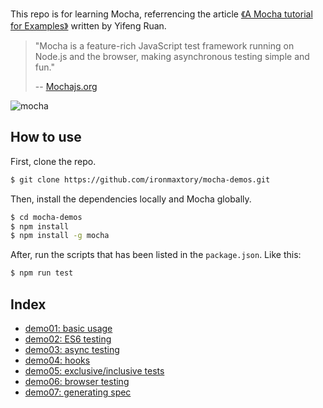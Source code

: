 This repo is for learning Mocha, referrencing the article [《A Mocha tutorial for Examples》](http://www.ruanyifeng.com/blog/2015/12/a-mocha-tutorial-of-examples.html) written by Yifeng Ruan.

> "Mocha is a feature-rich JavaScript test framework running on Node.js and the browser, making asynchronous testing simple and fun."
>
> -- [Mochajs.org](https://mochajs.org/)

![mocha](https://camo.githubusercontent.com/ff3f4713915cc6ce88979ec707914377a2486309/687474703a2f2f7777772e7275616e796966656e672e636f6d2f626c6f67696d672f61737365742f323031352f6267323031353132303330312e706e67)

## How to use
First, clone the repo.
```bash
$ git clone https://github.com/ironmaxtory/mocha-demos.git
```

Then, install the dependencies locally and Mocha globally.
```bash
$ cd mocha-demos
$ npm install
$ npm install -g mocha
```

After, run the scripts that has been listed in the `package.json`.
Like this:
```bash
$ npm run test
```

## Index
+ [demo01: basic usage](https://github.com/ironmaxtory/mocha-demos/tree/master/demo01)
+ [demo02: ES6 testing](https://github.com/ironmaxtory/mocha-demos/tree/master/demo02)
+ [demo03: async testing](https://github.com/ironmaxtory/mocha-demos/tree/master/demo03)
+ [demo04: hooks](https://github.com/ironmaxtory/mocha-demos/tree/master/demo04)
+ [demo05: exclusive/inclusive tests](https://github.com/ironmaxtory/mocha-demos/tree/master/demo05)
+ [demo06: browser testing](https://github.com/ironmaxtory/mocha-demos/tree/master/demo06)
+ [demo07: generating spec](https://github.com/ironmaxtory/mocha-demos/tree/master/demo07)